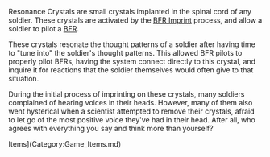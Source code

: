 Resonance Crystals are small crystals implanted in the spinal cord of any
soldier. These crystals are activated by the [BFR Imprint](BFR_Imprint.md)
process, and allow a soldier to pilot a
[BFR](../vehicles/BattleFrame_Robotics.md).

These crystals resonate the thought patterns of a soldier after having time to
"tune into" the soldier's thought patterns. This allowed BFR pilots to properly
pilot BFRs, having the system connect directly to this crystal, and inquire it
for reactions that the soldier themselves would often give to that situation.

During the initial process of imprinting on these crystals, many soldiers
complained of hearing voices in their heads. However, many of them also went
hysterical when a scientist attempted to remove their crystals, afraid to let go
of the most positive voice they've had in their head. After all, who agrees with
everything you say and think more than yourself?



Items](Category:Game_Items.md)
